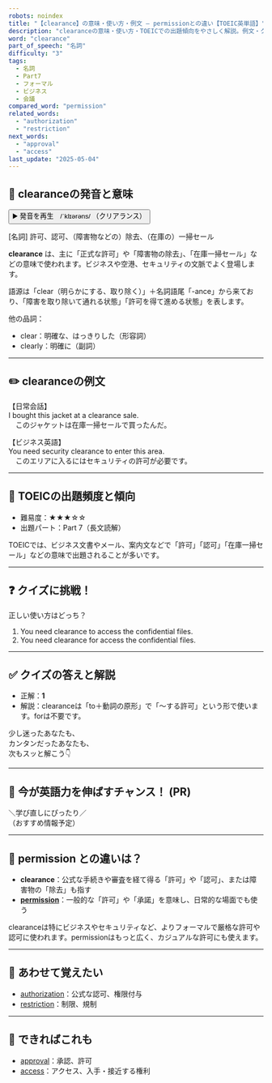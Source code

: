 ```yaml
---
robots: noindex
title: "【clearance】の意味・使い方・例文 ― permissionとの違い【TOEIC英単語】"
description: "clearanceの意味・使い方・TOEICでの出題傾向をやさしく解説。例文・クイズ付きでpermissionとの違いもわかりやすく学べます。"
word: "clearance"
part_of_speech: "名詞"
difficulty: "3"
tags:
  - 名詞
  - Part7
  - フォーマル
  - ビジネス
  - 会議
compared_word: "permission"
related_words:
  - "authorization"
  - "restriction"
next_words:
  - "approval"
  - "access"
last_update: "2025-05-04"
---
```


## 🔰 clearanceの発音と意味

<button class="play-audio" onclick="playTTS('clearance')">
  <span class="play-audio-main">
    ▶️ 発音を再生　/ˈklɪərəns/
  </span>
  <span class="play-audio-sub">
    （クリアランス）
  </span>
</button>

[名詞] 許可、認可、（障害物などの）除去、（在庫の）一掃セール

**clearance** は、主に「正式な許可」や「障害物の除去」、「在庫一掃セール」などの意味で使われます。ビジネスや空港、セキュリティの文脈でよく登場します。

語源は「clear（明らかにする、取り除く）」＋名詞語尾「-ance」から来ており、「障害を取り除いて通れる状態」「許可を得て進める状態」を表します。

他の品詞：  
- clear：明確な、はっきりした（形容詞）
- clearly：明確に（副詞）

---

## ✏️ clearanceの例文

【日常会話】  
I bought this jacket at a clearance sale.  
　このジャケットは在庫一掃セールで買ったんだ。

【ビジネス英語】  
You need security clearance to enter this area.  
　このエリアに入るにはセキュリティの許可が必要です。

---

## 🎯 TOEICの出題頻度と傾向

- 難易度：★★★☆☆
- 出題パート：Part 7（長文読解）

TOEICでは、ビジネス文書やメール、案内文などで「許可」「認可」「在庫一掃セール」などの意味で出題されることが多いです。

---

## ❓ クイズに挑戦！

正しい使い方はどっち？

1. You need clearance to access the confidential files.  
2. You need clearance for access the confidential files.

---

## ✅ クイズの答えと解説

- 正解：**1**
- 解説：clearanceは「to＋動詞の原形」で「～する許可」という形で使います。forは不要です。

少し迷ったあなたも、  
カンタンだったあなたも、  
次もスッと解こう👇️

---

## 🚀 今が英語力を伸ばすチャンス！ (PR)

<div class="info-center">
＼学び直しにぴったり／<br>  
（おすすめ情報予定）
</div>

---

## 🤔  permission との違いは？

- **clearance**：公式な手続きや審査を経て得る「許可」や「認可」、または障害物の「除去」も指す
- **[permission](/permission)**：一般的な「許可」や「承諾」を意味し、日常的な場面でも使う

clearanceは特にビジネスやセキュリティなど、よりフォーマルで厳格な許可や認可に使われます。permissionはもっと広く、カジュアルな許可にも使えます。

---

## 🧩 あわせて覚えたい

- [authorization](/authorization)：公式な認可、権限付与
- [restriction](/restriction)：制限、規制

---

## 📖 できればこれも

- [approval](/approval)：承認、許可
- [access](/access)：アクセス、入手・接近する権利

<!-- cvid: aid27_bid41 -->
